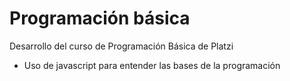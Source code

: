 # Programación básica
Desarrollo del curso de Programación Básica de Platzi
- Uso de javascript para entender las bases de la programación
